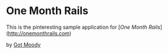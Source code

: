 # One Month Rails

This is the pinteresting sample application for
[*One Month Rails*] (http://onemonthrails.com)

by [Got Moody](www.gotmoody.com)
